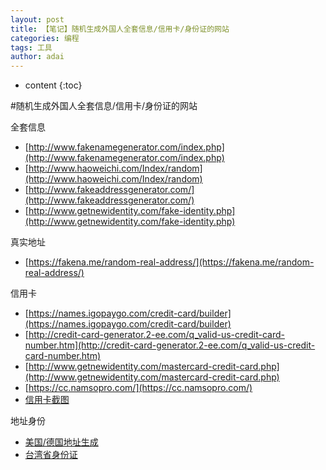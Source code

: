 ```yaml
---
layout: post
title: 【笔记】随机生成外国人全套信息/信用卡/身份证的网站
categories: 编程
tags: 工具
author: adai
---
```


* content
{:toc}

#随机生成外国人全套信息/信用卡/身份证的网站


全套信息 

* [http://www.fakenamegenerator.com/index.php](http://www.fakenamegenerator.com/index.php)
* [http://www.haoweichi.com/Index/random](http://www.haoweichi.com/Index/random)
* [http://www.fakeaddressgenerator.com/](http://www.fakeaddressgenerator.com/)
* [http://www.getnewidentity.com/fake-identity.php](http://www.getnewidentity.com/fake-identity.php)


真实地址

* [https://fakena.me/random-real-address/](https://fakena.me/random-real-address/)


信用卡
* [https://names.igopaygo.com/credit-card/builder](https://names.igopaygo.com/credit-card/builder)
* [http://credit-card-generator.2-ee.com/q_valid-us-credit-card-number.htm](http://credit-card-generator.2-ee.com/q_valid-us-credit-card-number.htm)
* [http://www.getnewidentity.com/mastercard-credit-card.php](http://www.getnewidentity.com/mastercard-credit-card.php)
* [https://cc.namsopro.com/](https://cc.namsopro.com/)
* [信用卡截图](http://credit-card-generator.2-ee.com/q_free-credit-card-generator-with-cvv.htm)

地址身份
* [美国/德国地址生成](http://us.2kz.net/)
* [台湾省身份证](http://tw.51240.com/)
